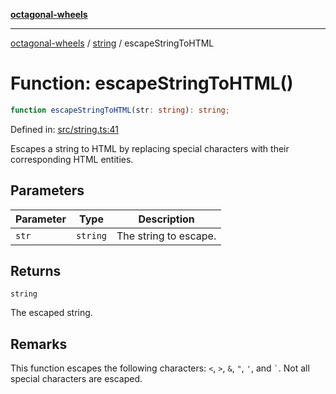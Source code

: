 [**octagonal-wheels**](../../README.md)

***

[octagonal-wheels](../../modules.md) / [string](../README.md) / escapeStringToHTML

# Function: escapeStringToHTML()

```ts
function escapeStringToHTML(str: string): string;
```

Defined in: [src/string.ts:41](https://github.com/vrtmrz/octagonal-wheels/blob/main/src/string.ts#L41)

Escapes a string to HTML by replacing special characters with their corresponding HTML entities.

## Parameters

| Parameter | Type | Description |
| ------ | ------ | ------ |
| `str` | `string` | The string to escape. |

## Returns

`string`

The escaped string.

## Remarks

This function escapes the following characters: `<`, `>`, `&`, `"`, `'`, and `` ` ``. Not all special characters are escaped.
